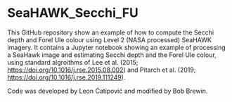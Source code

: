 # SeaHAWK_Secchi_FU

This GitHub repository show an example of how to compute the Secchi depth and Forel Ule colour using Level 2 (NASA processed) SeaHAWK imagery. It contains a Jupyter notebook showing an example of processing a SeaHawk image and estimating Secchi depth and the Forel Ule colour, using standard algroithms of Lee et al. (2015; https://doi.org/10.1016/j.rse.2015.08.002) and  Pitarch et al. (2019; https://doi.org/10.1016/j.rse.2019.111249).

Code was developed by Leon Ćatipović and modified by Bob Brewin.
